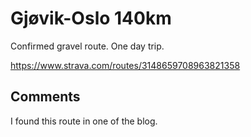 # Gjøvik-Oslo 140km

Confirmed gravel route. One day trip.

https://www.strava.com/routes/3148659708963821358

## Comments

I found this route in one of the blog.
